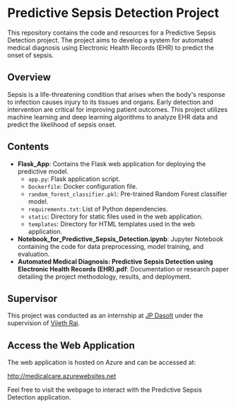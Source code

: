 <!DOCTYPE html>
<html lang="en">
<head>
    <meta charset="UTF-8">
    <meta name="viewport" content="width=device-width, initial-scale=1.0">
    <title>Predictive Sepsis Detection Project</title>
</head>
<body>
    <h1>Predictive Sepsis Detection Project</h1>
    <p>This repository contains the code and resources for a Predictive Sepsis Detection project. The project aims to develop a system for automated medical diagnosis using Electronic Health Records (EHR) to predict the onset of sepsis.</p>
    <h2>Overview</h2>
    <p>Sepsis is a life-threatening condition that arises when the body's response to infection causes injury to its tissues and organs. Early detection and intervention are critical for improving patient outcomes. This project utilizes machine learning and deep learning algorithms to analyze EHR data and predict the likelihood of sepsis onset.</p>
    <h2>Contents</h2>
    <ul>
        <li><strong>Flask_App</strong>: Contains the Flask web application for deploying the predictive model.
            <ul>
                <li><code>app.py</code>: Flask application script.</li>
                <li><code>Dockerfile</code>: Docker configuration file.</li>
                <li><code>random_forest_classifier.pkl</code>: Pre-trained Random Forest classifier model.</li>
                <li><code>requirements.txt</code>: List of Python dependencies.</li>
                <li><code>static</code>: Directory for static files used in the web application.</li>
                <li><code>templates</code>: Directory for HTML templates used in the web application.</li>
            </ul>
        </li>
        <li><strong>Notebook_for_Predictive_Sepsis_Detection.ipynb</strong>: Jupyter Notebook containing the code for data preprocessing, model training, and evaluation.</li>
        <li><strong>Automated Medical Diagnosis: Predictive Sepsis Detection using Electronic Health Records (EHR).pdf</strong>: Documentation or research paper detailing the project methodology, results, and deployment.</li>
    </ul>
    <h2>Supervisor</h2>
    <p>This project was conducted as an internship at <a href="https://www.linkedin.com/company/jp-dasolt/">JP Dasolt</a> under the supervision of <a href="https://www.linkedin.com/in/rai-vijeth/">Vijeth Rai</a>.</p>
    <h2>Access the Web Application</h2>
    <p>The web application is hosted on Azure and can be accessed at:</p>
    <p><a href="http://medicalcare.azurewebsites.net">http://medicalcare.azurewebsites.net</a></p>
    <p>Feel free to visit the webpage to interact with the Predictive Sepsis Detection application.</p>
</body>
</html>
